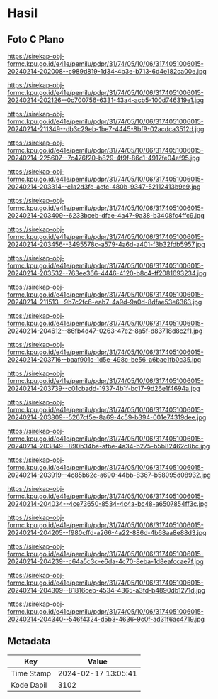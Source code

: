 # Hasil

## Foto C Plano

https://sirekap-obj-formc.kpu.go.id/e41e/pemilu/pdpr/31/74/05/10/06/3174051006015-20240214-202008--c989d819-1d34-4b3e-b713-6d4e182ca00e.jpg

https://sirekap-obj-formc.kpu.go.id/e41e/pemilu/pdpr/31/74/05/10/06/3174051006015-20240214-202126--0c700756-6331-43a4-acb5-100d746319e1.jpg

https://sirekap-obj-formc.kpu.go.id/e41e/pemilu/pdpr/31/74/05/10/06/3174051006015-20240214-211349--db3c29eb-1be7-4445-8bf9-02acdca3512d.jpg

https://sirekap-obj-formc.kpu.go.id/e41e/pemilu/pdpr/31/74/05/10/06/3174051006015-20240214-225607--7c476f20-b829-4f9f-86c1-4917fe04ef95.jpg

https://sirekap-obj-formc.kpu.go.id/e41e/pemilu/pdpr/31/74/05/10/06/3174051006015-20240214-203314--c1a2d3fc-acfc-480b-9347-52112413b9e9.jpg

https://sirekap-obj-formc.kpu.go.id/e41e/pemilu/pdpr/31/74/05/10/06/3174051006015-20240214-203409--6233bceb-dfae-4a47-9a38-b3408fc4ffc9.jpg

https://sirekap-obj-formc.kpu.go.id/e41e/pemilu/pdpr/31/74/05/10/06/3174051006015-20240214-203456--3495578c-a579-4a6d-a401-f3b32fdb5957.jpg

https://sirekap-obj-formc.kpu.go.id/e41e/pemilu/pdpr/31/74/05/10/06/3174051006015-20240214-203532--763ee366-4446-4120-b8c4-ff2081693234.jpg

https://sirekap-obj-formc.kpu.go.id/e41e/pemilu/pdpr/31/74/05/10/06/3174051006015-20240214-211513--9b7c2fc6-eab7-4a9d-9a0d-8dfae53e6363.jpg

https://sirekap-obj-formc.kpu.go.id/e41e/pemilu/pdpr/31/74/05/10/06/3174051006015-20240214-204612--86fb4d47-0263-47e2-8a5f-d83718d8c2f1.jpg

https://sirekap-obj-formc.kpu.go.id/e41e/pemilu/pdpr/31/74/05/10/06/3174051006015-20240214-203716--baaf901c-1d5e-498c-be56-a6bae1fb0c35.jpg

https://sirekap-obj-formc.kpu.go.id/e41e/pemilu/pdpr/31/74/05/10/06/3174051006015-20240214-203739--c01cbadd-1937-4b1f-bc17-9d26e1f4694a.jpg

https://sirekap-obj-formc.kpu.go.id/e41e/pemilu/pdpr/31/74/05/10/06/3174051006015-20240214-203809--5267cf5e-8a69-4c59-b394-001e74319dee.jpg

https://sirekap-obj-formc.kpu.go.id/e41e/pemilu/pdpr/31/74/05/10/06/3174051006015-20240214-203849--890b34be-afbe-4a34-b275-b5b82462c8bc.jpg

https://sirekap-obj-formc.kpu.go.id/e41e/pemilu/pdpr/31/74/05/10/06/3174051006015-20240214-203919--4c85b62c-a690-44bb-8367-b58095d08932.jpg

https://sirekap-obj-formc.kpu.go.id/e41e/pemilu/pdpr/31/74/05/10/06/3174051006015-20240214-204034--4ce73650-8534-4c4a-bc48-a6507854ff3c.jpg

https://sirekap-obj-formc.kpu.go.id/e41e/pemilu/pdpr/31/74/05/10/06/3174051006015-20240214-204205--f980cffd-a266-4a22-886d-4b68aa8e88d3.jpg

https://sirekap-obj-formc.kpu.go.id/e41e/pemilu/pdpr/31/74/05/10/06/3174051006015-20240214-204239--c64a5c3c-e6da-4c70-8eba-1d8eafccae7f.jpg

https://sirekap-obj-formc.kpu.go.id/e41e/pemilu/pdpr/31/74/05/10/06/3174051006015-20240214-204309--81816ceb-4534-4365-a3fd-b4890db1271d.jpg

https://sirekap-obj-formc.kpu.go.id/e41e/pemilu/pdpr/31/74/05/10/06/3174051006015-20240214-204340--546f4324-d5b3-4636-9c0f-ad31f6ac4719.jpg


## Metadata

| Key        | Value               |
| ---------- | ------------------- |
| Time Stamp | 2024-02-17 13:05:41 |
| Kode Dapil | 3102                |



